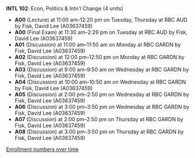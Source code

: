 **INTL 102**: Econ, Politics & Intn'l Change (4 units)

- **A00** (Lecture) at 11:00 am–12:20 pm on Tuesday, Thursday at RBC AUD by Fisk, David Lee (A03637459)
- **A00** (Final Exam) at 11:30 am–2:29 pm on Tuesday at RBC AUD by Fisk, David Lee (A03637459)
- **A01** (Discussion) at 11:00 am–11:50 am on Monday at RBC GARDN by Fisk, David Lee (A03637459)
- **A02** (Discussion) at 12:00 pm–12:50 pm on Monday at RBC GARDN by Fisk, David Lee (A03637459)
- **A03** (Discussion) at 9:00 am–9:50 am on Wednesday at RBC GARDN by Fisk, David Lee (A03637459)
- **A04** (Discussion) at 10:00 am–10:50 am on Wednesday at RBC GARDN by Fisk, David Lee (A03637459)
- **A05** (Discussion) at 2:00 pm–2:50 pm on Wednesday at RBC GARDN by Fisk, David Lee (A03637459)
- **A06** (Discussion) at 3:00 pm–3:50 pm on Wednesday at RBC GARDN by Fisk, David Lee (A03637459)
- **A07** (Discussion) at 2:00 pm–2:50 pm on Thursday at RBC GARDN by Fisk, David Lee (A03637459)
- **A08** (Discussion) at 3:00 pm–3:50 pm on Thursday at RBC GARDN by Fisk, David Lee (A03637459)

[Enrollment numbers over time](./INTL102.tsv)

